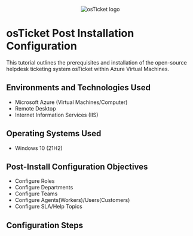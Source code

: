 <p align="center">
  <img src="https://i.imgur.com/Clzj7Xs.png" alt="osTicket logo"/>
</p>

<h1>osTicket Post Installation Configuration</h1>
This tutorial outlines the prerequisites and installation of the open-source helpdesk ticketing system osTicket within Azure Virtual Machines.<br />

<h2></h2>


<h2>Environments and Technologies Used</h2>

- Microsoft Azure (Virtual Machines/Computer)
- Remote Desktop
- Internet Information Services (IIS)

<h2>Operating Systems Used </h2>

- Windows 10</b> (21H2)

<h2>Post-Install Configuration Objectives</h2>

- Configure Roles
- Configure Departments
- Configure Teams
- Configure Agents(Workers)/Users(Customers)
- Configure SLA/Help Topics

<h2>Configuration Steps</h2>
